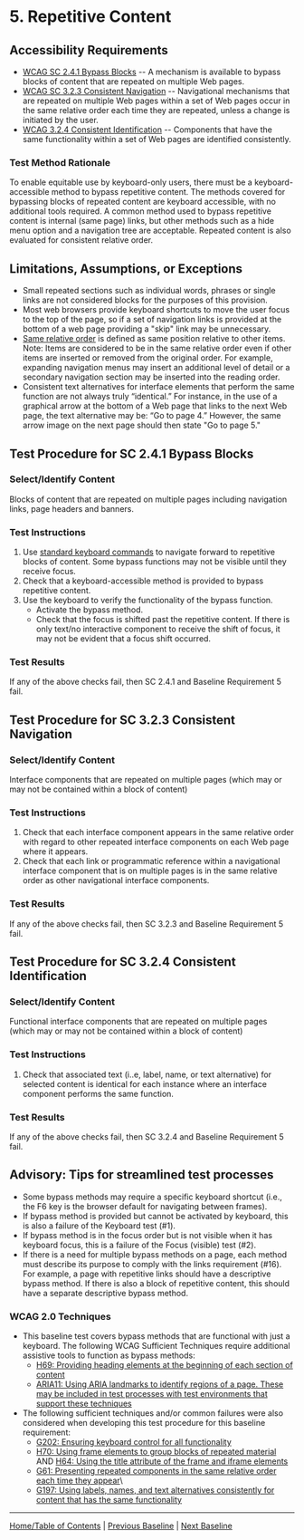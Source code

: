 # 5. Repetitive Content 

## Accessibility Requirements
* [WCAG SC 2.4.1 Bypass Blocks](https://www.w3.org/TR/UNDERSTANDING-WCAG20/navigation-mechanisms-skip.html) -- A mechanism is available to bypass blocks of content that are repeated on multiple Web pages.
* [WCAG SC 3.2.3 Consistent Navigation](https://www.w3.org/TR/UNDERSTANDING-WCAG20/consistent-behavior-consistent-locations.html) -- Navigational mechanisms that are repeated on multiple Web pages within a set of Web pages occur in the same relative order each time they are repeated, unless a change is initiated by the user.
* [WCAG 3.2.4 Consistent Identification](http://www.w3.org/TR/UNDERSTANDING-WCAG20/consistent-behavior-consistent-functionality.html) -- Components that have the same functionality within a set of Web pages are identified consistently.

### Test Method Rationale
To enable equitable use by keyboard-only users, there must be a keyboard-accessible method to bypass repetitive content. The methods covered for bypassing blocks of repeated content are keyboard accessible, with no additional tools required. A common method used to bypass repetitive content is internal (same page) links, but other methods such as a hide menu option and a navigation tree are acceptable. Repeated content is also evaluated for consistent relative order. 

## Limitations, Assumptions, or Exceptions
* Small repeated sections such as individual words, phrases or single links are not considered blocks for the purposes of this provision.
* Most web browsers provide keyboard shortcuts to move the user focus to the top of the page, so if a set of navigation links is provided at the bottom of a web page providing a "skip" link may be unnecessary. 
* [Same relative order](https://www.w3.org/TR/UNDERSTANDING-WCAG20/consistent-behavior-consistent-locations.html#samerelorderdef) is defined as same position relative to other items. Note: Items are considered to be in the same relative order even if other items are inserted or removed from the original order. For example, expanding navigation menus may insert an additional level of detail or a secondary navigation section may be inserted into the reading order.
* Consistent text alternatives for interface elements that perform the same function are not always truly “identical.” For instance, in the use of a graphical arrow at the bottom of a Web page that links to the next Web page, the text alternative may be: “Go to page 4.” However, the same arrow image on the next page should then state "Go to page 5."

## Test Procedure for SC 2.4.1 Bypass Blocks
### Select/Identify Content
Blocks of content that are repeated on multiple pages including navigation links, page headers and banners.

### Test Instructions 
1.	Use [standard keyboard commands]((https://en.wikipedia.org/wiki/Table_of_keyboard_shortcuts#User_interface_navigation_(widgets_and_controls))) to navigate forward to repetitive blocks of content. Some bypass functions may not be visible until they receive focus.
2.	Check that a keyboard-accessible method is provided to bypass repetitive content.
3.	Use the keyboard to verify the functionality of the bypass function.
    * Activate the bypass method. 
    * Check that the focus is shifted past the repetitive content. If there is only text/no interactive component to receive the shift of focus, it may not be evident that a focus shift occurred.

### Test Results
If any of the above checks fail, then SC 2.4.1 and Baseline Requirement 5 fail.

## Test Procedure for SC 3.2.3 Consistent Navigation
### Select/Identify Content
Interface components that are repeated on multiple pages (which may or may not be contained within a block of content)

### Test Instructions
1. Check that each interface component appears in the same relative order with regard to other repeated interface components on each Web page where it appears.
1. Check that each link or programmatic reference within a navigational interface component that is on multiple pages is in the same relative order as other navigational interface components.

### Test Results
If any of the above checks fail, then SC 3.2.3 and Baseline Requirement 5 fail.

## Test Procedure for SC 3.2.4 Consistent Identification
### Select/Identify Content
Functional interface components that are repeated on multiple pages (which may or may not be contained within a block of content)

### Test Instructions
1. Check that associated text (i..e, label, name, or text alternative) for selected content is identical for each instance where an interface component performs the same function.

### Test Results
If any of the above checks fail, then SC 3.2.4 and Baseline Requirement 5 fail.

## Advisory: Tips for streamlined test processes
* Some bypass methods may require a specific keyboard shortcut (i.e., the F6 key is the browser default for navigating between frames).
* If bypass method is provided but cannot be activated by keyboard, this is also a failure of the Keyboard test (#1).
* If bypass method is in the focus order but is not visible when it has keyboard focus, this is a failure of the Focus (visible) test (#2). 
* If there is a need for multiple bypass methods on a page, each method must describe its purpose to comply with the links requirement (#16). For example, a page with repetitive links should have a descriptive bypass method. If there is also a block of repetitive content, this should have a separate descriptive bypass method.

### WCAG 2.0 Techniques
* This baseline test covers bypass methods that are functional with just a keyboard. The following WCAG Sufficient Techniques require additional assistive tools to function as bypass methods:
    * [H69: Providing heading elements at the beginning of each section of content](http://www.w3.org/TR/WCAG20-TECHS/H69.html)
    * [ARIA11: Using ARIA landmarks to identify regions of a page. These may be included in test processes with test environments that support these techniques](http://www.w3.org/TR/WCAG20-TECHS/H69.html)
* The following sufficient techniques and/or common failures were also considered when developing this test procedure for this baseline requirement:
    * [G202: Ensuring keyboard control for all functionality](http://www.w3.org/TR/WCAG20-TECHS/G202.html)
    * [H70: Using frame elements to group blocks of repeated material](https://www.w3.org/TR/WCAG20-TECHS/H70.html) AND [H64: Using the title attribute of the frame and iframe elements](https://www.w3.org/TR/WCAG20-TECHS/H64.html)
    * [G61: Presenting repeated components in the same relative order each time they appear](https://www.w3.org/TR/WCAG20-TECHS/G61.html)\
    * [G197: Using labels, names, and text alternatives consistently for content that has the same functionality](https://www.w3.org/TR/WCAG20-TECHS/G197.html)

-------------------------------------
[Home/Table of Contents](index.md) | [Previous Baseline](04FocusHidden.md) | [Next Baseline](06Changing.md)
